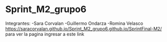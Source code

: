 # Sprint_M2_grupo6
Integrantes:
-Sara Corvalan
-Guillermo Ondarza
-Romina Velasco
https://saracorvalan.github.io/Sprint_M2_grupo6.github.io/SprintFinal-M2/ para  ver la pagina ingresar a este link
